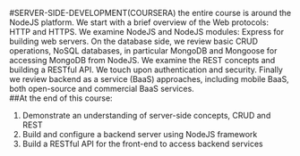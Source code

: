 #SERVER-SIDE-DEVELOPMENT(COURSERA)
the entire course is around the NodeJS platform. We start with a brief overview of the Web protocols: HTTP and HTTPS. We examine NodeJS and NodeJS modules: Express for building web servers. On the database side, we review basic CRUD operations, NoSQL databases, in particular MongoDB and Mongoose for accessing MongoDB from NodeJS. We examine the REST concepts and building a RESTful API. We touch upon authentication and security. Finally we review backend as a service (BaaS) approaches, including mobile BaaS, both open-source and commercial BaaS services.
<br/>
##At the end of this course:

1. Demonstrate an understanding of server-side concepts, CRUD and REST
2. Build and configure a backend server using NodeJS framework
3. Build a RESTful API for the front-end to access backend services
